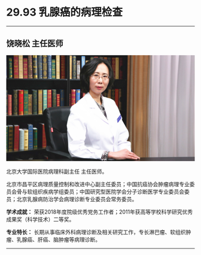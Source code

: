 # 29.93 乳腺癌的病理检查

---

## 饶晓松 主任医师

![1686204221920](image/c29_093/1686204221920.png)

北京大学国际医院病理科副主任 主任医师。

北京市昌平区病理质量控制和改进中心副主任委员；中国抗癌协会肿瘤病理专业委员会骨与软组织疾病学组委员；中国研究型医院学会分子诊断医学专业委员会委员；北京乳腺病防治学会病理诊断专业委员会常务委员。

**学术成就：** 荣获2018年度院级优秀党务工作者；2011年获高等学校科学研究优秀成果奖（科学技术）二等奖。

**专业特长：** 长期从事临床外科病理诊断及相关研究工作，专长淋巴瘤、软组织肿瘤、乳腺癌、肝癌、脑肿瘤等病理诊断。

---
